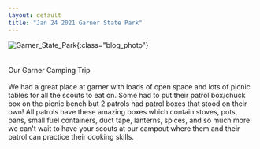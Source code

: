 ```yaml
---
layout: default
title: "Jan 24 2021 Garner State Park"
---
```

![Garner_State_Park](https://cbc-scouts-226.s3.amazonaws.com/garner_state_park.jpeg){:class="blog_photo"} <br><br><br>
Our Garner Camping Trip<br> <br>
We had a great place at garner with loads of open space and lots of picnic tables for all the scouts to eat on. Some had to put their patrol box/chuck box on the picnic bench but 2 patrols had patrol boxes that stood on their own! All patrols have these amazing boxes which contain stoves, pots, pans, small fuel containers, duct tape, lanterns, spices, and so much more! we can't wait to have your scouts at our campout where them and their patrol can practice their cooking skills. 
